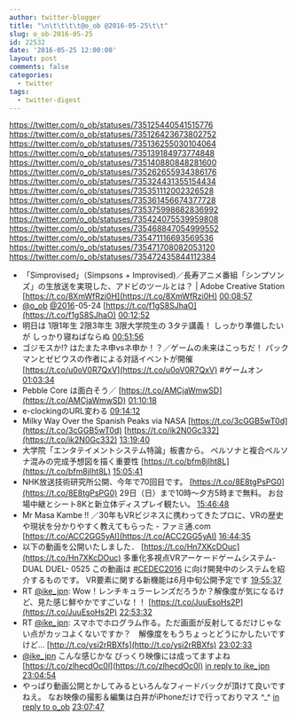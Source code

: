 ```yaml
---
author: twitter-blogger
title: "\n\t\t\t\t@o_ob @2016-05-25\t\t"
slug: o_ob-2016-05-25
id: 22532
date: '2016-05-25 12:00:00'
layout: post
comments: false
categories:
  - twitter
tags:
  - twitter-digest
---
```


https://twitter.com/o_ob/statuses/735125440541515776 https://twitter.com/o_ob/statuses/735126423673802752 https://twitter.com/o_ob/statuses/735136255030104064 https://twitter.com/o_ob/statuses/735139184973774848 https://twitter.com/o_ob/statuses/735140880848281600 https://twitter.com/o_ob/statuses/735262655934386176 https://twitter.com/o_ob/statuses/735324431355154434 https://twitter.com/o_ob/statuses/735351112002326528 https://twitter.com/o_ob/statuses/735361456674377728 https://twitter.com/o_ob/statuses/735375998682836992 https://twitter.com/o_ob/statuses/735424075539959808 https://twitter.com/o_ob/statuses/735468847054999552 https://twitter.com/o_ob/statuses/735471116693569536 https://twitter.com/o_ob/statuses/735471708082053120 https://twitter.com/o_ob/statuses/735472435844112384  

*   「Simprovised」（Simpsons + Improvised)／長寿アニメ番組「シンプソンズ」の生放送を実現した、アドビのツールとは？ | Adobe Creative Station [https://t.co/8XmWfRzi0H](https://t.co/8XmWfRzi0H) [00:08:57](https://twitter.com/o_ob/statuses/735125440541515776)
*   [@o_ob](https://twitter.com/o_ob) [@2016](https://twitter.com/2016)-05-24 [https://t.co/f1gS8SJhaO](https://t.co/f1gS8SJhaO) [00:12:52](https://twitter.com/o_ob/statuses/735126423673802752)
*   明日は 1限1年生 2限3年生 3限大学院生の 3タテ講義！ しっかり準備したいが しっかり寝ねばならぬ [00:51:56](https://twitter.com/o_ob/statuses/735136255030104064)
*   ゴジモスか!? はたまたネ申vsネ申か！？／ゲームの未来はこっちだ！ パックマンとゼビウスの作者による対話イベントが開催 [https://t.co/u0oV0R7QxV](https://t.co/u0oV0R7QxV) #ゲームオン [01:03:34](https://twitter.com/o_ob/statuses/735139184973774848)
*   Pebble Core は面白そう／ [https://t.co/AMCjaWmwSD](https://t.co/AMCjaWmwSD) [01:10:18](https://twitter.com/o_ob/statuses/735140880848281600)
*   e-clockingのURL変わる [09:14:12](https://twitter.com/o_ob/statuses/735262655934386176)
*   Milky Way Over the Spanish Peaks via NASA [https://t.co/3cGGB5wT0d](https://t.co/3cGGB5wT0d) [https://t.co/ik2N0Gc332](https://t.co/ik2N0Gc332) [13:19:40](https://twitter.com/o_ob/statuses/735324431355154434)
*   大学院「エンタテイメントシステム特論」板書から。 ペルソナと複合ペルソナ混みの完成予想図を描く重要性 [https://t.co/bfm8jIht8L](https://t.co/bfm8jIht8L) [15:05:41](https://twitter.com/o_ob/statuses/735351112002326528)
*   NHK放送技術研究所公開、今年で70回目です。 [https://t.co/8E8tgPsPG0](https://t.co/8E8tgPsPG0) 29日（日）まで10時〜夕方5時まで無料。 お台場中継とシート8Kと新立体ディスプレイ観たい。 [15:46:48](https://twitter.com/o_ob/statuses/735361456674377728)
*   Mr Masa Kambe !! ／30年もVRビジネスに携わってきたプロに、VRの歴史や現状を分かりやすく教えてもらった - ファミ通.com [https://t.co/ACC2GG5yAI](https://t.co/ACC2GG5yAI) [16:44:35](https://twitter.com/o_ob/statuses/735375998682836992)
*   以下の動画を公開いたしました． [https://t.co/Hn7XKcDOuc](https://t.co/Hn7XKcDOuc) 多重化多視点VRアーケードゲームシステム-DUAL DUEL- 0525 この動画は [#CEDEC2016](https://twitter.com/search?q=%23CEDEC2016&src=hash) に向け開発中のシステムを紹介するものです。 VR要素に関する新機能は6月中旬公開予定です [19:55:37](https://twitter.com/o_ob/statuses/735424075539959808)
*   RT [@ike_jpn](https://twitter.com/ike_jpn): Wow！レンチキュラーレンズだろうか？解像度が気になるけど、見た感じ鮮やかですごいな！！ [https://t.co/JuuEsoHs2P](https://t.co/JuuEsoHs2P) [22:53:32](https://twitter.com/o_ob/statuses/735468847054999552)
*   RT [@ike_jpn](https://twitter.com/ike_jpn): スマホでホログラム作る。ただ画面が反射してるだけじゃない点がカッコよくないですか？　解像度をもうちょっとどうにかしたいですけど… [http://t.co/ysi2rRBXfs](http://t.co/ysi2rRBXfs) [23:02:33](https://twitter.com/o_ob/statuses/735471116693569536)
*   [@ike_jpn](https://twitter.com/ike_jpn) こんな感じかな びっくり映像には成ってますよね [https://t.co/zlhecdOc0l](https://t.co/zlhecdOc0l) [in reply to ike_jpn](https://twitter.com/ike_jpn/statuses/653501736175341568) [23:04:54](https://twitter.com/o_ob/statuses/735471708082053120)
*   やっぱり動画公開とかしてみるといろんなフィードバックが頂けて良いですねえ。 なお映像の撮影＆編集は白井がiPhoneだけで行っておりマス ^_^ [in reply to o_ob](https://twitter.com/o_ob/statuses/735424075539959808) [23:07:47](https://twitter.com/o_ob/statuses/735472435844112384)
